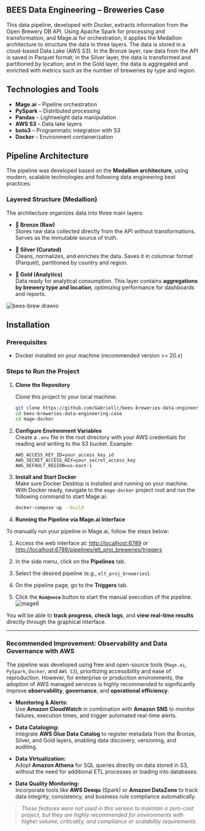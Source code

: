 ## BEES Data Engineering – Breweries Case

This data pipeline, developed with Docker, extracts information from the Open Brewery DB API. Using Apache Spark for processing and transformation, and Mage.ai for orchestration, it applies the Medallion architecture to structure the data in three layers.
The data is stored in a cloud-based Data Lake (AWS S3). In the Bronze layer, raw data from the API is saved in Parquet format; in the Silver layer, the data is transformed and partitioned by location; and in the Gold layer, the data is aggregated and enriched with metrics such as the number of breweries by type and region.

## Technologies and Tools

- **Mage.ai** – Pipeline orchestration
- **PySpark** – Distributed processing
- **Pandas** – Lightweight data manipulation
- **AWS S3** – Data lake layers
- **boto3** – Programmatic integration with S3
- **Docker** – Environment containerization

## Pipeline Architecture

The pipeline was developed based on the **Medallion architecture**, using modern, scalable technologies and following data engineering best practices.

### Layered Structure (Medallion)

The architecture organizes data into three main layers:

- **🔹 Bronze (Raw)**\
  Stores raw data collected directly from the API without transformations. Serves as the immutable source of truth.

- **🔸 Silver (Curated)**\
  Cleans, normalizes, and enriches the data. Saves it in columnar format (Parquet), partitioned by country and region.

- **🥇 Gold (Analytics)**\
  Data ready for analytical consumption. This layer contains **aggregations by brewery type and location**, optimizing performance for dashboards and reports.


![bees-brew drawio](https://github.com/user-attachments/assets/4e8992d9-200d-422c-89bf-e606c121e575)

## Installation

### Prerequisites

- Docker installed on your machine (recommended version >= 20.x)

### Steps to Run the Project

1. **Clone the Repository**

   Clone this project to your local machine:

   ```bash
   git clone https://github.com/Gabriellr/bees-breweries-data-engineering-case.git
   cd bees-breweries-data-engineering-case
   cd mage-docker
   ```

2. **Configure Environment Variables**\
   Create a `.env` file in the root directory with your AWS credentials for reading and writing to the S3 bucket. Example:

   ```env
   AWS_ACCESS_KEY_ID=your_access_key_id
   AWS_SECRET_ACCESS_KEY=your_secret_access_key
   AWS_DEFAULT_REGION=us-east-1
   ```

3. **Install and Start Docker**\
   Make sure Docker Desktop is installed and running on your machine.\
   With Docker ready, navigate to the `mage-docker` project root and run the following command to start Mage.ai:

   ```bash
   docker-compose up --build
   ```

4. **Running the Pipeline via Mage.ai Interface**

To manually run your pipeline in Mage.ai, follow the steps below:

1. Access the web interface at: [http://localhost:6789](http://localhost:6789) or [http://localhost:6789/pipelines/elt\_proj\_breweries/triggers](http://localhost:6789/pipelines/elt_proj_breweries/triggers)

2. In the side menu, click on the **Pipelines** tab.

3. Select the desired pipeline (e.g., `elt_proj_breweries`).

4. On the pipeline page, go to the **Triggers** tab.

5. Click the **`Run@once`** button to start the manual execution of the pipeline.
![mage6](https://github.com/user-attachments/assets/cfff03e8-9490-4220-9ff2-d226ca2439c7)

You will be able to **track progress**, **check logs**, and **view real-time results** directly through the graphical interface.

---

### Recommended Improvement: Observability and Data Governance with AWS

The pipeline was developed using free and open-source tools (`Mage.ai`, `PySpark`, `Docker`, and `AWS S3`), prioritizing accessibility and ease of reproduction. However, for enterprise or production environments, the adoption of AWS managed services is highly recommended to significantly improve **observability**, **governance**, and **operational efficiency**:

- **Monitoring & Alerts:**\
  Use **Amazon CloudWatch** in combination with **Amazon SNS** to monitor failures, execution times, and trigger automated real-time alerts.

- **Data Cataloging:**\
  Integrate **AWS Glue Data Catalog** to register metadata from the Bronze, Silver, and Gold layers, enabling data discovery, versioning, and auditing.

- **Data Virtualization:**\
  Adopt **Amazon Athena** for SQL queries directly on data stored in S3, without the need for additional ETL processes or loading into databases.

- **Data Quality Monitoring:**\
  Incorporate tools like **AWS Deequ** (Spark) or **Amazon DataZone** to track data integrity, consistency, and business rule compliance automatically.

> *These features were not used in this version to maintain a zero-cost project, but they are highly recommended for environments with higher volume, criticality, and compliance or scalability requirements.*

